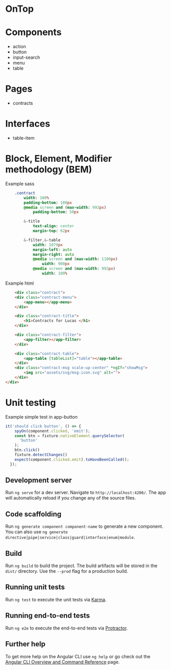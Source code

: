 
# OnTop

# Components

* action
* button
* input-search
* menu
* table

# Pages

* contracts

# Interfaces

* table-item
  
# Block, Element, Modifier methodology (BEM) 


Example sass
```sass
    .contract
        width: 100%
        padding-bottom: 100px
        @media screen and (max-width: 992px)
            padding-bottom: 50px

        &-title
            text-align: center
            margin-top: 62px

        &-filter,&-table
            width: 1079px
            margin-left: auto
            margin-right: auto
            @media screen and (max-width: 1100px)
                width: 900px
            @media screen and (max-width: 992px)
                width: 100%
```
Example html
```html
    <div class="contract">
    <div class="contract-menu">
        <app-menu></app-menu>
    </div>

    <div class="contract-title">
        <h1>Contracts for Lucas </h1>
    </div>

    <div class="contract-filter">
        <app-filter></app-filter>
    </div>

    <div class="contract-table">
        <app-table [tableList]="table"></app-table>
    </div>
    <div class="contract-msg scale-up-center" *ngIf="showMsg">
        <img src="assets/svg/msg-icon.svg" alt="">
    </div>
</div>
```
# Unit testing 

 Example simple test in app-button
```ts
it('should click button', () => {
    spyOn(component.clicked, 'emit');
    const btn = fixture.nativeElement.querySelector(
      'button'
    );
    btn.click()
    fixture.detectChanges()
    expect(component.clicked.emit).toHaveBeenCalled();
  });
```

## Development server

Run `ng serve` for a dev server. Navigate to `http://localhost:4200/`. The app will automatically reload if you change any of the source files.

## Code scaffolding

Run `ng generate component component-name` to generate a new component. You can also use `ng generate directive|pipe|service|class|guard|interface|enum|module`.

## Build

Run `ng build` to build the project. The build artifacts will be stored in the `dist/` directory. Use the `--prod` flag for a production build.

## Running unit tests

Run `ng test` to execute the unit tests via [Karma](https://karma-runner.github.io).

## Running end-to-end tests

Run `ng e2e` to execute the end-to-end tests via [Protractor](http://www.protractortest.org/).

## Further help

To get more help on the Angular CLI use `ng help` or go check out the [Angular CLI Overview and Command Reference](https://angular.io/cli) page.
